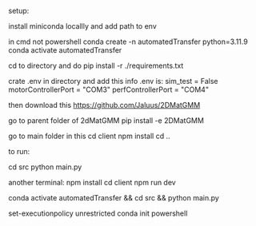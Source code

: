 setup:

 install miniconda
 locallly and add path to env

in cmd not powershell
conda create -n automatedTransfer python=3.11.9
conda activate automatedTransfer

cd to directory
and do
pip install -r ./requirements.txt

crate .env in directory and add this info
.env is:
sim_test = False
motorControllerPort = "COM3"
perfControllerPort = "COM4"

then download this
<https://github.com/Jaluus/2DMatGMM>

go to parent folder of 2dMatGMM
pip install -e 2DMatGMM

go to main folder in this
cd client
npm install
cd ..

to run:

cd src
python main.py

another terminal:
npm install
cd client
npm run dev

conda activate automatedTransfer && cd src && python main.py

set-executionpolicy unrestricted
conda init powershell
